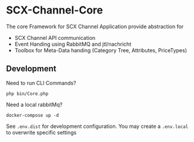 # SCX-Channel-Core

The core Framework for SCX Channel Application provide abstraction for

* SCX Channel API communication
* Event Handing using RabbitMQ and jtl/nachricht
* Toolbox for Meta-Data handing (Category Tree, Attributes, PriceTypes)

## Development

Need to run CLI Commands?
````
php bin/Core.php
````

Need a local rabbitMq? 
````
docker-compose up -d
````

See `.env.dist` for development configuration. You may create a `.env.local` to overwrite specific settings
